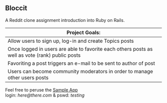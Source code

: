 ## Bloccit

A Reddit clone assignment introduction into Ruby on Rails.

| Project Goals: |
| --- |
| Allow users to sign up, log-in and create Topics posts |
| Once logged in users are able to favorite each others posts as well as vote (rank) public posts |
| Favoriting a post triggers an e-mail to be sent to author of post |
| Users can become community moderators in order to manage other users posts |


Feel free to peruse the [Sample App](http://cmds-bloccit-20170220.herokuapp.com/)<br>
login: _here@there.com_ & pswd: _testing_
